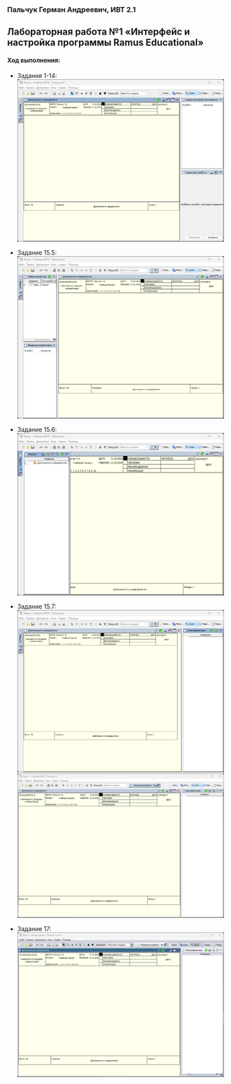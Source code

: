 ### Пальчук Герман Андреевич, ИВТ 2.1

## Лабораторная работа №1 «Интерфейс и настройка программы Ramus Educational»

#### Ход выполнения:

- Задания 1-14:
![](photos/1-14.png)

- Задание 15.5:
![](photos/15.5.png)

- Задание 15.6:
![](photos/15.6.png)

- Задание 15.7:
![](photos/15.7.png)
![](photos/15.7(2).png)

- Задание 17:
![](photos/17.png)